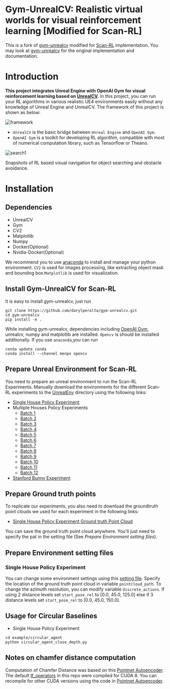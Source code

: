 Gym-UnrealCV: Realistic virtual worlds for visual reinforcement learning [Modified for Scan-RL]
===

This is a fork of [gym-unrealcv](https://github.com/zfw1226/gym-unrealcv) modified for [Scan-RL](https://github.com/darylperalta/ScanRL) implementation. You may look at [gym-unrealcv](https://github.com/zfw1226/gym-unrealcv) for the original implementation and documentation.

# Introduction
**This project integrates Unreal Engine with OpenAI Gym for visual reinforcement learning based on [UnrealCV](http://unrealcv.org/).**
In this project, you can run your RL algorithms in various realistic UE4 environments easily without any knowledge of Unreal Engine and UnrealCV.
The framework of this project is shown as below:

![framework](./doc/framework.JPG)

- ```UnrealCV``` is the basic bridge between ```Unreal Engine``` and ```OpenAI Gym```.
- ```OpenAI Gym``` is a toolkit for developing RL algorithm, compatible with most of numerical computation library, such as Tensorflow or Theano.


![search1](./doc/search1.gif)

<!-- ![search2](./doc/search2.gif) -->

Snapshots of RL based visual navigation for object searching and obstacle avoidance.

# Installation
## Dependencies
- UnrealCV
- Gym
- CV2
- Matplotlib
- Numpy
- Docker(Optional)
- Nvidia-Docker(Optional)

We recommend you to use [anaconda](https://www.continuum.io/downloads) to install and manage your python environment.
```CV2``` is used for images processing, like extracting object mask and bounding box.```Matplotlib``` is used for visualization.
## Install Gym-UnrealCV for Scan-RL

It is easy to install gym-unrealcv, just run
```buildoutcfg
git clone https://github.com/darylperalta/gym-unrealcv.git
cd gym-unrealcv
pip install -e .
```
While installing gym-unrealcv, dependencies including [OpenAI Gym](https://github.com/openai/gym), unrealcv, numpy and matplotlib are installed.
`Opencv` is should be installed additionally.
If you use ```anaconda```,you can run
```buildoutcfg
conda update conda
conda install --channel menpo opencv
```
## Prepare Unreal Environment for Scan-RL
You need to prepare an unreal environment to run the Scan-RL Experiments.
Manually download the environments for the different Scan-RL experiments to the [UnrealEnv](gym_unrealcv/envs/UnrealEnv) directory using the following links:
- [Single House Policy Experiment](https://drive.google.com/drive/folders/1O7cFs-JP4uCYjV2jmmhEUudgAh_DUUHx?usp=sharing)
- Multiple Houses Policy Experiments
    - [Batch 1](https://drive.google.com/drive/folders/13_JwdAZ9hZwNkVzInoGh8WznCSO4fa8u?usp=sharing)
    - [Batch 2](https://drive.google.com/drive/folders/1nqAOMUUZyWVn1kd97_Qlqiul_Cqo_FwK?usp=sharing)
    - [Batch 3](https://drive.google.com/drive/folders/1z_V98VJUZWqVFSR63zOyQm0--Nxsc3me?usp=sharing)
    - [Batch 4](https://drive.google.com/drive/folders/17vLE-YmxxjiHXFvlziDR507TSBPQ_fJv?usp=sharing)
    - [Batch 5](https://drive.google.com/drive/folders/1rRYzwPMh_i4MdPvmsAofCNXczyiln9fL?usp=sharing)
    - [Batch 6](https://drive.google.com/drive/folders/1KpWnLoyq0-1snRPDWTS36M9VBR3JjhV5?usp=sharing)
    - [Batch 7](https://drive.google.com/drive/folders/1yF90Lga7EyL2zUczupsIA_Rs5dTPV1au?usp=sharing)
    - [Batch 8](https://drive.google.com/drive/folders/1_ubfD_GtZ9BrchdrSZ5nQDxT4VbLr93x?usp=sharing)
    - [Batch 9](https://drive.google.com/drive/folders/1BM08AQUEc_gzhmLO29HaOYL6pgLkAsXu?usp=sharing)
    - [Batch 10](https://drive.google.com/drive/folders/1KvAYEPV7h1Bl7wibcRMooUOuUjyBsbq1?usp=sharing)
    - [Batch 11](https://drive.google.com/drive/folders/1t0lCz_RQ1E29d0lKxa-CFA2SR0_7eSoJ?usp=sharing)
    - [Batch 12](https://drive.google.com/drive/folders/1nqAOMUUZyWVn1kd97_Qlqiul_Cqo_FwK?usp=sharing)
- [Stanford Bunny Experiment](https://drive.google.com/drive/folders/1me7pgsLLTZ6a_Gx8gLLLcvUIvLPDOMOy?usp=sharing)

## Prepare Ground truth points
To replicate our experiments, you also need to download the groundtruth point clouds we used for each experiment in the following links:
- [Single House Policy Experiment Ground truth Point Cloud](https://drive.google.com/file/d/19p8tdLxdFnoJBe5kAg7VwEpgeUApHMMK/view?usp=sharing)

You can save the ground truth point cloud anywhere. You'll just need to specify the pat in the setting file (See *Prepare Environment setting files*).


## Prepare Environment setting files
### Single House Policy Experiment
You can change some environment settings using this [setting file](gym_unrealcv/envs/setting/depth_fusionB_keras_multHouse_rand_setA.json). Specify the location of the ground truth point cloud in variable ```pointcloud_path```. To change the azimuth resolution, you can modify variable ```discrete_actions```. If using 2 distance levels set ```start_pose_rel``` to [0.0, 45.0, 125.0] else if 3 distance levels set ```start_pose_rel``` to [0.0, 45.0, 150.0].



## Usage for Circular Baselines
- Single House Policy Experiment
```
cd example/circular_agent
python circular_agent_close_depth.py
```

## Notes on chamfer distance computation

Computation of Chamfer Distance was based on this [Pointnet Autoencoder](https://github.com/charlesq34/pointnet-autoencoder). The default [tf_operators](gym_unrealcv/envs/utils/tf_nndistance_so.so) in this repo were compiled for CUDA 8. You can recompile for other CUDA versions using the code in [Pointnet Autoencoder](https://github.com/charlesq34/pointnet-autoencoder).

<!--
## Prepare Unreal Environment for Random Agent Example
You need prepare an unreal environment to run the demo envirnment.
You can do it by running the script [RealisticRendering.sh](RealisticRendering.sh)
```buildoutcfg
sh RealisticRendering.sh
```
or manually download the `RealisticRendering` env from this [link](https://s3-us-west-1.amazonaws.com/unreal-rl/RealisticRendering_RL_3.10.zip),
then unzip and move it to the [UnrealEnv](gym_unrealcv/envs/UnrealEnv) directory.

**Note that you can download more environments from [UnrealCV Model Zoo](http://docs.unrealcv.org/en/master/reference/model_zoo.html).**

There are two ways to launch the unreal environment in gym-unrealcv, called ```docker-based``` and ```docker-free```.
The ```docker-based``` way depends on [docker](https://docs.docker.com/engine/installation/linux/ubuntu/#install-from-a-package) and [nvidia-docker](https://github.com/NVIDIA/nvidia-docker).
The ```docker-free``` way launches the env binary directly.
The ```docker-based``` way promise more stable unrealcv connection and support to run the env parallelly.
On the contrast, the ```docker-free``` way only support running an unreal environment in the same time.
So the ```docker-based``` way is highly recommended to get better experience.
You can learn to install and use the ```docker-based``` way in this [page](doc/run_docker.md).

**Note that the default config runs in the ``Docker-free`` way.**

# Usage for Random Agent
## Run a random agent

Once ```gym-unrealcv``` is installed successfully, you will see that your agent is walking randomly in first-person view to find a door, after you run:
```
cd example/random
python random_agent.py -e 'Search-RrDoorDiscrete-v0'
```
It will take a few minutes for the image to pull if you runs environment based on docker at the first time.
After that, if all goes well，a pre-defined gym environment ```Search-RrDoorDiscrete-v0``` will be launched.
And then you will see that your agent is moving around the realistic room randomly.

We list the pre-defined environments in this [page](doc/EnvLists.md), for object searching and active object tracking.
# Tutorials from the original repo
We provide a set of tutorials to help you get started with Gym-UnrealCV.
### 1. Modify the pre-defined environment
You can follow the [modify_env_tutorial](doc/config_env.md) to modify the configuration of the pre-defined environment.

### 2. Add a new unreal environment
You can follow the [add_new_env_tutorial](doc/addEnv.md) to add new unreal environment for your RL task.

### 3.   Training a reinforcement learning agent
Besides, we also provide examples, such as [DQN](doc/dqn.md) and [DDPG](doc/ddpg.md), to demonstrate how to train agent in gym-unrealcv.

## Cite the original gym-unrealcv
If you use Gym-UnrealCV in your academic research, we would be grateful if you could cite it as follow:
```buildoutcfg
@misc{gymunrealcv2017,
    author = {Fangwei Zhong, Weichao Qiu, Tingyun Yan, Alan Yuille, Yizhou Wang},
    title = {Gym-UnrealCV: Realistic virtual worlds for visual reinforcement learning},
    howpublished={Web Page},
    url = {https://github.com/unrealcv/gym-unrealcv},
    year = {2017}
}
```
 -->
